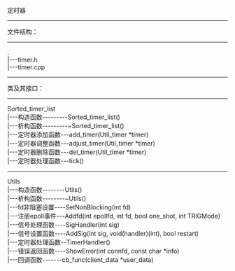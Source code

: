 定时器
*************************************************
文件结构：
*************************************************
.  
|---timer.h  
|---timer.cpp  
*************************************************
类及其接口：
*************************************************
Sorted_timer_list  
|---构造函数---------Sorted_timer_list()  
|---析构函数---------~Sorted_timer_list()  
|---定时器添加函数---add_timer(Util_timer *timer)  
|---定时器调整函数---adjust_timer(Util_timer *timer)  
|---定时器删除函数---del_timer(Util_timer *timer)  
|---定时器处理函数---tick()  
**************************************************
Utils  
|---构造函数--------Utils()  
|---析构函数--------~Utils()  
|---fd非阻塞设置----SetNonBlocking(int fd)  
|---注册epoll事件---Addfd(int epollfd, int fd, bool one_shot, int TRIGMode)  
|---信号处理函数----SigHandler(int sig)  
|---信号设置函数----AddSig(int sig, void(handler)(int), bool restart)  
|---定时器处理函数--TimerHandler()  
|---错误返回函数----ShowError(int connfd, const char *info)  
|---回调函数-------cb_func(client_data *user_data)  
